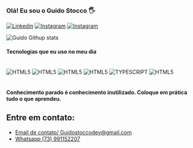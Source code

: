 ### Olá! Eu sou o Guido Stocco 🖐️

[![Linkedin](https://img.shields.io/badge/LinkedIn-0077B5?style=for-the-badge&logo=linkedin&logoColor=white)](https://www.linkedin.com/feed/)
[![Instagram](https://img.shields.io/badge/Instagram-E4405F?style=for-the-badge&logo=instagram&logoColor=white)](https://www.instagram.com/guidomstocco/)
[![Instagram](	https://img.shields.io/badge/Reddit-FF4500?style=for-the-badge&logo=reddit&logoColor=white)](https://www.reddit.com/user/Guido_Stocco)


![Guido Githup stats](https://github-readme-stats.vercel.app/api/top-langs/?username=GuidoStocco&theme=blue-green)

#### Tecnologias que eu uso no meu dia
<div Style= "display: inline_block"><br/>
    <img align="center" alt="HTML5"src="https://img.shields.io/badge/HTML-239120?style=for-the-badge&logo=html5&logoColor=white" />
    <img align="center" alt="HTML5"src="https://img.shields.io/badge/CSS-239120?&style=for-the-badge&logo=css3&logoColor=white" />
    <img align="center" alt="HTML5"src="https://img.shields.io/badge/JavaScript-F7DF1E?style=for-the-badge&logo=javascript&logoColor=black" />
    <img align="center" alt="HTML5"src="https://img.shields.io/badge/Node.js-43853D?style=for-the-badge&logo=node.js&logoColor=white" />
    <img align="center" alt="TYPESCRIPT"src="https://img.shields.io/badge/TypeScript-007ACC?style=for-the-badge&logo=typescript&logoColor=white" />
    <img align="center" alt="HTML5"src="https://img.shields.io/badge/React-20232A?style=for-the-badge&logo=react&logoColor=61DAFB" />

</div><br/>

#### Conhecimento parado é conhecimento inutilizado. Coloque em prática tudo o que aprendeu.

## Entre em contato:
- [Email de contato/ Guidostoccodev@gmail.com](https://mail.google.com)<br/>
- [Whatsapp (73) 991152207]()
